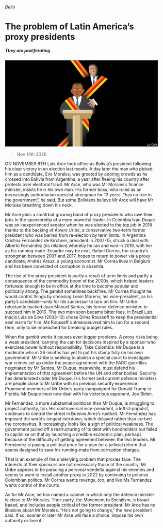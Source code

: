 ###### Bello

# The problem of Latin America’s proxy presidents 

##### They are proliferating 

![image](images/20201114_AMD000_0.jpg) 

> Nov 14th 2020 

ON NOVEMBER 8TH Luis Arce took office as Bolivia’s president following his clear victory in an election last month. A day later the man who picked him as a candidate, Evo Morales, was greeted by adoring crowds as he crossed into Bolivia from Argentina, a year after fleeing his country after protests over electoral fraud. Mr Arce, who was Mr Morales’s finance minister, insists he is his own man. His former boss, who ruled as an increasingly authoritarian socialist strongman for 13 years, “has no role in the government”, he said. But some Bolivians believe Mr Arce will have Mr Morales breathing down his neck.

Mr Arce joins a small but growing band of proxy presidents who owe their jobs to the sponsorship of a more powerful leader. In Colombia Iván Duque was an inexperienced senator when he was elected to the top job in 2018 thanks to the backing of Álvaro Uribe, a conservative two-term former president who was barred from re-election by term limits. In Argentina Cristina Fernández de Kirchner, president in 2007-15, struck a deal with Alberto Fernández (no relation) whereby he ran and won in 2019, with her as his running-mate. Ecuador may be next. Rafael Correa, the country’s strongman between 2007 and 2017, hopes to return to power via a proxy candidate, Andrés Arauz, a young economist. Mr Correa lives in Belgium and has been convicted of corruption in absentia.


The rise of the proxy president is partly a result of term limits and partly a consequence of the commodity boom of the 2000s, which helped leaders fortunate enough to be in office at the time to become popular and politically strong. The gambit sometimes backfires. Mr Correa thought he would control things by choosing Lenín Moreno, his vice-president, as his party’s candidate—only for his successor to turn on him. Mr Uribe reluctantly backed Juan Manuel Santos, his former defence minister, to succeed him in 2010. The two men soon became bitter foes. In Brazil Luiz Inácio Lula da Silva (2003-10) chose Dilma Rousseff to keep the presidential seat warm for him. Ms Rousseff outmanoeuvred him to run for a second term, only to be impeached for breaking budget rules.

When the gambit works it causes even bigger problems. A proxy risks being a weak president, carrying the can for decisions inspired by a sponsor who exercises power without responsibility. Take Colombia: Mr Duque is a moderate who in 26 months has yet to put his stamp fully on his own government. Mr Uribe is seeking to abolish a special court to investigate war crimes set up under the peace agreement with the FARC guerrillas negotiated by Mr Santos. Mr Duque, meanwhile, must defend his implementation of that agreement before the UN and other bodies. Security has deteriorated under Mr Duque. His former and current defence ministers are people close to Mr Uribe with no previous security experience. Prominent members of Mr Uribe’s party campaigned for Donald Trump in Florida. Mr Duque must now deal with his victorious opponent, Joe Biden.

Mr Fernández, a more substantial politician than Mr Duque, is struggling to project authority, too. His controversial vice-president, a leftist-populist, continues to control the street in Buenos Aires’s rustbelt. Mr Fernández has imposed the world’s longest lockdown, which delayed rather than curbed the coronavirus. It increasingly looks like a sign of political weakness. The government pulled off a restructuring of its debt with bondholders but failed to capitalise on that by launching a credible economic plan, perhaps because of the difficulty of getting agreement between the two leaders. Mr Fernández is paying a political price for a plan for a judicial reform that seems designed to save his running-mate from corruption charges.

That is an example of the underlying problem that proxies face. The interests of their sponsors are not necessarily those of the country. Mr Uribe appears to be pursuing a personal vendetta against his enemies and seems to want to install another proxy in 2022 by continuing to polarise Colombian politics. Mr Correa wants revenge, too, and like Ms Fernández wants control of the courts.

As for Mr Arce, he has named a cabinet in which only the defence minister is close to Mr Morales. Their party, the Movement to Socialism, is broad-based, and includes people critical of the former president. Mr Arce has no illusions about Mr Morales. “He’s not going to change,” the new president said. If so, sooner or later Mr Arce will face a choice: impose his own authority or lose it.

